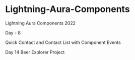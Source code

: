 # Lightning-Aura-Components

Lightning Aura Components 2022

Day - 8

Quick Contact and Contact List with Component Events

Day 14
Beer Explorer Project

